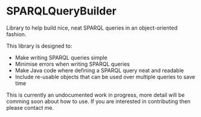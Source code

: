 SPARQLQueryBuilder
==================

Library to help build nice, neat SPARQL queries in an object-oriented fashion.

This library is designed to:
* Make writing SPARQL queries simple
* Minimise errors when writing SPARQL queries
* Make Java code where defining a SPARQL query neat and readable
* Include re-usable objects that can be used over multiple queries to save time

This is currently an undocumented work in progress, more detail will be comming soon about how to use. If you are interested in contributing then please contact me.
